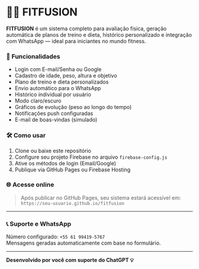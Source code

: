 
# 🏋️‍♂️ FITFUSION

**FITFUSION** é um sistema completo para avaliação física, geração automática de planos de treino e dieta, histórico personalizado e integração com WhatsApp — ideal para iniciantes no mundo fitness.

### 🚀 Funcionalidades

- Login com E-mail/Senha ou Google
- Cadastro de idade, peso, altura e objetivo
- Plano de treino e dieta personalizados
- Envio automático para o WhatsApp
- Histórico individual por usuário
- Modo claro/escuro
- Gráficos de evolução (peso ao longo do tempo)
- Notificações push configuradas
- E-mail de boas-vindas (simulado)

### 🛠️ Como usar

1. Clone ou baixe este repositório
2. Configure seu projeto Firebase no arquivo `firebase-config.js`
3. Ative os métodos de login (Email/Google)
4. Publique via GitHub Pages ou Firebase Hosting

### 🌐 Acesse online

> Após publicar no GitHub Pages, seu sistema estará acessível em:  
> `https://seu-usuario.github.io/fitfusion`

---

### 📞 Suporte e WhatsApp

Número configurado: `+55 61 99419-5767`  
Mensagens geradas automaticamente com base no formulário.

---

**Desenvolvido por você com suporte do ChatGPT 💡**
